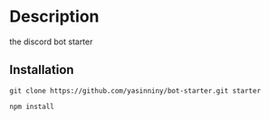 # Description
the discord bot starter

## Installation
```
git clone https://github.com/yasinniny/bot-starter.git starter

npm install
```
